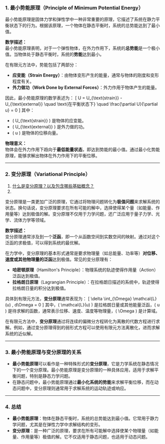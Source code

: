 ### **1. 最小势能原理（Principle of Minimum Potential Energy）**
最小势能原理是固体力学和弹性学中一种非常重要的原理，它描述了系统在静力平衡状态下的行为。根据该原理，一个物体在静态平衡时，系统的总势能达到了最小值。

**数学描述：**  
最小势能原理表明，对于一个弹性物体，在外力作用下，系统的**总势能**是一个极小值。当物体处于静态平衡时，系统的**势能**达到最小。

在有限元方法中，势能包括了两部分：
- **应变能（Strain Energy）**：由物体变形产生的能量，通常与物体的刚度和变形程度有关。
- **外力做功（Work Done by External Forces）**：外力作用于物体产生的能量。

因此，最小势能原理的数学表述为：
\[
U = U_{\text{strain}} - U_{\text{external}} \quad \text{在平衡状态下} \quad \frac{\partial U}{\partial u} = 0
\]
其中：
- \( U_{\text{strain}} \) 是物体的应变能。
- \( U_{\text{external}} \) 是外力做的功。
- \( u \) 是物体的位移向量。
  
**物理意义：**  
物体会在外力作用下趋向于**最低能量状态**，即达到势能的最小值。通过最小化势能原理，能够求解出物体在外力作用下的平衡位移。

---

### **2. 变分原理（Variational Principle）**
1. [什么是变分原理？以及包含哪些基础概念？](.\问题\251-什么是变分原理？以及包含哪些基础概念？.md)
2. 
变分原理是一类更加广泛的原理，它通过将物理问题转化为**极值问题**来求解系统的状态。换句话说，变分原理要求在所有可能的解中，选择使得某个量（如能量、作用量等）达到极值的解。变分原理不仅用于力学问题，还广泛应用于量子力学、光学、流体力学等领域。

**数学描述：**  
变分原理通常涉及到一个**泛函**，即一个从函数空间到实数空间的映射。通过对这个泛函的求极值，可以得到系统的最优解。

在力学中，变分原理的基本形式通常是要求物理量（如总能量、功率等）**对位移、速度或其他物理量的泛函**达到极值。常见的变分原理有：
- **哈密顿原理**（Hamilton's Principle）：物理系统的轨迹使得作用量（Action）泛函达到极值。
- **拉格朗日原理**（Lagrangian Principle）：在拉格朗日描述的系统中，轨迹使得拉格朗日量的积分达到极值。

具体到有限元方法，**变分原理**通常表现为：
\[
\delta \int_{\Omega} \mathcal{L}(u) \, d\Omega = 0
\]
其中，\( \mathcal{L}(u) \) 是拉格朗日量或其他能量泛函，\( u \) 是待求解的函数，通常表示位移、速度、温度等物理量，\( \Omega \) 是计算域。

在有限元方法中，**变分原理**通过将连续的偏微分方程转化为离散的代数方程进行求解。例如，通过变分原理得到的弱形式方程可以使用有限元方法离散化，进而求解系统的近似解。

---

### **3. 最小势能原理与变分原理的关系**
- **最小势能原理**可以看作是一种特殊形式的**变分原理**，它是力学系统在静态情况下的一个变分原理。最小势能原理是变分原理的一种具体应用，适用于求解平衡问题，特别是静态力学问题。
- 在静态问题中，最小势能原理通过**最小化系统的势能**来求解平衡位移，而在动态问题中，变分原理则通常用于求解系统的运动轨迹或响应。

---

### **4. 总结**
- **最小势能原理**：物体在静态平衡时，系统的总势能达到最小值。它常用于静力学问题，尤其是在弹性力学中求解结构的变形。
- **变分原理**：是一种广泛的原理，要求在所有可能解中选择使某个物理量（如能量、作用量等）极值的解。它不仅适用于静态问题，也适用于动态问题。

